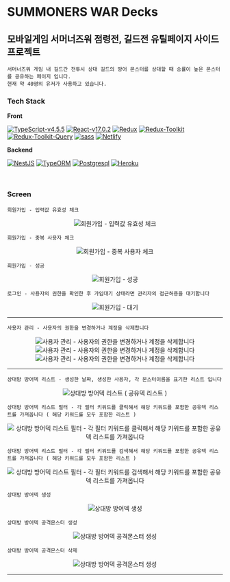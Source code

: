 # SUMMONERS WAR Decks

## 모바일게임 서머너즈워 점령전, 길드전 유틸페이지 사이드 프로젝트

    서머너즈워 게임 내 길드간 전투시 상대 길드의 방어 몬스터를 상대할 때 승률이 높은 몬스터를 공유하는 페이지 입니다.
    현재 약 40명의 유저가 사용하고 있습니다.

### Tech Stack

**Front**

[![TypeScript-v4.5.5](https://img.shields.io/badge/TypeScript-v4.5.5-007ACC.svg?logo=typescript)](https://www.typescriptlang.org/)
[![React-v17.0.2](https://img.shields.io/badge/React-v17.0.2-61DAFB.svg?logo=react)](https://reactjs.org/)
[![Redux](https://img.shields.io/badge/Redux-v4.1.2-764ABC.svg?logo=redux)](https://ko.redux.js.org/introduction/getting-started/)
[![Redux-Toolkit](https://img.shields.io/badge/ReduxToolkit-v1.7.1.2-764ABC.svg?logo=redux)](https://ko.redux.js.org/introduction/getting-started/)
[![Redux-Toolkit-Query](https://img.shields.io/badge/ReduxToolkitQuery-v1.7.1.2-764ABC.svg?logo=redux)](https://ko.redux.js.org/introduction/getting-started/)
[![sass](https://img.shields.io/badge/sass-v1.43.5-CC6699.svg?logo=sass)](https://sass-lang.com/dart-sass)
[![Netlify](https://img.shields.io/badge/Netlify-000000.svg?logo=netlify)](https://www.postgresql.org/)

**Backend**

[![NestJS](https://img.shields.io/badge/NestJS-v8.0.0-E0234E.svg?logo=nestjs)](https://docs.nestjs.com/)
[![TypeORM](https://img.shields.io/badge/TypeORM-v0.2.41-E0234E.svg)](https://typeorm.io/#/)
[![Postgresql](https://img.shields.io/badge/PostgreSQL-000000.svg)](https://www.postgresql.org/)
[![Heroku](https://img.shields.io/badge/Heroku-000000.svg?logo=heroku)](https://www.postgresql.org/)

<br />

### Screen

    회원가입 - 입력값 유효성 체크

<p align="center">

<img src="https://user-images.githubusercontent.com/85790271/152686917-62253a84-ea10-4626-ba57-aefc8825657b.gif" alt="회원가입 - 입력값 유효성 체크" />

</p>
    

    회원가입 - 중복 사용자 체크
    
<p align="center">

<img src="https://user-images.githubusercontent.com/85790271/152686949-60fec076-a3d0-4930-97c4-140769376998.gif" alt="회원가입 - 중복 사용자 체크" />
    
</p>

    회원가입 - 성공
    
<p align="center">

<img src="https://user-images.githubusercontent.com/85790271/152686960-c6e79b4c-37d9-425a-8b58-64a591ae3d8e.gif" alt="회원가입 - 성공" />
    
</p>

    로그인 - 사용자의 권한을 확인한 후 가입대기 상태라면 관리자의 접근허용을 대기합니다
    
<p align="center">

<img src="https://user-images.githubusercontent.com/85790271/152687454-69028b79-49e4-438f-9fb7-6525ec714f86.gif" alt="회원가입 - 대기" />

</p>

---

    사용자 관리 - 사용자의 권한을 변경하거나 계정을 삭제합니다
    
<p align="center">

<img src="https://user-images.githubusercontent.com/85790271/152687684-06004ee5-6792-47c8-aedd-7524093b695f.gif" alt="사용자 관리 - 사용자의 권한을 변경하거나 계정을 삭제합니다" />
    
<img src="https://user-images.githubusercontent.com/85790271/152687717-3df64d1a-9dc5-42ac-ba90-6627b12f2e30.gif" alt="사용자 관리 - 사용자의 권한을 변경하거나 계정을 삭제합니다" />
    
<img src="https://user-images.githubusercontent.com/85790271/152687700-f0d19353-5866-48a2-ad25-c5779e9f3c9a.gif" alt="사용자 관리 - 사용자의 권한을 변경하거나 계정을 삭제합니다" />
    
</p>

---

    상대방 방어덱 리스트 - 생성한 날짜, 생성한 사용자, 각 몬스터이름을 표기한 리스트 입니다

<p align="center">

<img src="https://user-images.githubusercontent.com/85790271/152687832-5d056f2a-8895-4287-b288-39c6b990acab.gif" alt="상대방 방어덱 리스트 ( 공유덱 리스트 )" />

</p>


    상대방 방어덱 리스트 필터 - 각 필터 키워드를 클릭해서 해당 키워드를 포함한 공유덱 리스트를 가져옵니다 ( 해당 키워드를 모두 포함한 리스트 )

<p align="center">

<img src="https://user-images.githubusercontent.com/85790271/152687989-a4f862d8-6959-4fb9-8fd7-8398b5421c5e.gif" alt="상대방 방어덱 리스트 필터 - 각 필터 키워드를 클릭해서 해당 키워드를 포함한 공유덱 리스트를 가져옵니다" />

</p>


    상대방 방어덱 리스트 필터 - 각 필터 키워드를 검색해서 해당 키워드를 포함한 공유덱 리스트를 가져옵니다 ( 해당 키워드를 모두 포함한 리스트 )

<p align="center">

<img src="https://user-images.githubusercontent.com/85790271/152688023-81bdab28-1c15-4270-bf67-6cf801ff7945.gif" alt="상대방 방어덱 리스트 필터 - 각 필터 키워드를 검색해서 해당 키워드를 포함한 공유덱 리스트를 가져옵니다" />


</p>



    상대방 방어덱 생성

<p align="center">

<img src="https://user-images.githubusercontent.com/85790271/152687839-8fa7c1d2-37e7-40f5-8377-705a9d0f4a21.gif" alt="상대방 방어덱 생성" />

</p>

    상대방 방어덱 공격몬스터 생성

<p align="center">

<img src="https://user-images.githubusercontent.com/85790271/152688170-75fa8964-9ccd-4f6a-bc8d-cda489975c67.gif" alt="상대방 방어덱 공격몬스터 생성" />

</p>

    상대방 방어덱 공격몬스터 삭제

<p align="center">

<img src="https://user-images.githubusercontent.com/85790271/152688201-6467bdee-94b6-488f-be5c-2dbc80b8bc8f.gif" alt="상대방 방어덱 공격몬스터 생성" />

</p>

---


